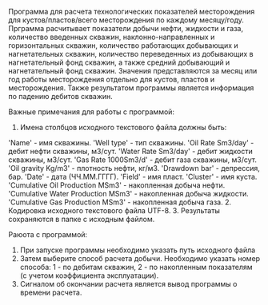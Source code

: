 Программа для расчета технологических показателей месторождения для кустов/пластов/всего месторождения по каждому месяцу/году. 
Прграмма расчитывает показатели добычи нефти, жидкости и газа, количество введенных скважин, наклонно-направленных и горизонтальных скважин, количество работающих добывающих и нагнетательных скважин, количество переведенных из добывающих в нагнетательный фонд скважин, а также средний добывающий и нагнетательный фонд скважин. Значения представляются за месяц или год работы месторождения отдельно для кустов, пластов и месторождения. Также результатом программы является информация по падению дебитов скважин.

Важные примечания для работы с программой:
1. Имена столбцов исходного текстового файла должны быть:

'Name' - имя скважины.
'Well type' - тип скважины.
'Oil Rate Sm3/day' - дебит нефти скважины, м3/сут.
'Water Rate Sm3/day' - дебит жидкости скважины, м3/сут.
'Gas Rate 1000Sm3/d'  - дебит газа скважины, м3/сут.
'Oil gravity Kg/m3' - плотность нефти, кг/м3.
'Drawdown bar' - депрессия, бар.
'Date' - дата (ЧЧ.ММ.ГГГГ).
'Field' - имя пласт.
'Cluster' - имя куста.
'Cumulative Oil Production MSm3' - накопленная добыча нефти.
'Cumulative Water Production MSm3' - накопленная добыча жидкости.
'Cumulative Gas Production MSm3' - накопленная добыча газа.
2. Кодировка исходного текстового файла UTF-8.
3. Результаты сохраняются в папке с исходным файлом.

Раюота с программой:
1. При запуске программы необходимо указать путь исходного файла
2. Затем выберите способ расчета добычи. Необходимо указать номер способа: 
  1 - по дебитам скважин, 2 - по накопленным показателям (с учетом коэффициента эксплуатации).
3. Сигналом об окончании расчета является вывод программы о времени расчета.
